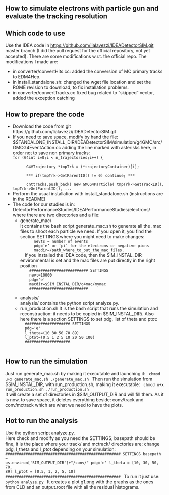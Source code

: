 ## How to simulate electrons with particle gun and evaluate the tracking resolution

## Which code to use

Use the IDEA code in https://github.com/lialavezzi/IDEADetectorSIM.git master branch (I did the pull request for the official repository, not yet accepted). There are some modifications w.r.t. the official repo.
The modifications I made are:
<ul>
<li> in converter/convertHits.cc: added the conversion of MC primary tracks to EDM4Hep. </li>
<li> in install_standalone.sh: changed the wget file location and set the ROME revision to download, to fix installation problems. </li>
<li> in converter/convertTracks.cc fixed bug related to “skipped” vector, added the exception catching </li>
</ul>

## How to prepare the code
<ul>
<li> Download the code from git https://github.com/lialavezzi/IDEADetectorSIM.git </li>

<li> If you need to save space, modify by hand the file: $STANDALONE_INSTALL_DIR/IDEADetectorSIM/simulation/g4GMC/src/GMCG4EventAction.cc adding the line marked with asterisks here, in order not to save non primary tracks:
<code>
for (G4int i=0;i < n_trajectories;i++) {                          </br>                        
      G4VTrajectory *tmpTrk = (*trajectoryContainer)[i];        </br>
      *** if(tmpTrk->GetParentID() != 0) continue; ***          </br>        
      cnttracks.push_back( new GMCG4Particle( tmpTrk->GetTrackID(), tmpTrk->GetParentID(), ...
</code>
</li>
  
<li> Perform the usual installation with install_standalone.sh (instructions are in the README) </li>
  
<li> The code for our studies is in: DetectorPerformanceStudies/IDEAPerformanceStudies/electrons/ where there are two directories and a file:
  <ul>
    <li> generate_mac/ </br>
     It contains the bash script generate_mac.sh to generate all the .mac files to shoot each particle we need. 
     If you open it, you find the section SETTINGS where you might need to make changes:
  <code>
      nevts = number of events 
      pdg=’e’ or ‘pi’ for the electrons or negative pions 
      macdir=/path_where_to_put_the_mac_files. 
  </code>
  If you installed the IDEA code, then the SIM_INSTAL_DIR environmental is set and the mac files are put directly in the right position 
  <code>
    ########################## SETTINGS
    nevt=10000
    pdg='e'
    macdir=$SIM_INSTAL_DIR/g4mac/mymac
    ##########################
  </code>
  </li>  
    
  <li> analysis/ </br>
  analysis/ contains the python script analyze.py.
  </li> 
  
  <li> run_production.sh
  It is the bash script that runs the simulation and reconstruction: it needs to be copied in  $SIM_INSTAL_DIR/.     Also here there is a section SETTINGS to set pdg, list of theta and ptot:
  <code>
  #################### SETTINGS
  pdg='e'
  l_theta=(10 30 50 70 89)
  l_ptot=(0.5 1 2 5 10 20 50 100)
  ####################
  </code> 
  </li>
  </ul>
</li>
</ul>

## How to run the simulation 
Just run generate_mac.sh by making it executable and launching it:
<code>
chmod u+x generate_mac.sh
./generate_mac.sh
</code>
Then run the simulation from $SIM_INSTAL_DIR, with run_production.sh, making it executable:
<code>
chmod u+x  run_production.sh
./run_production.sh
</code>
It will create a set of directories in $SIM_OUTPUT_DIR and will fill them. As it is now, to save space, it deletes everything beside: conv/track and conv/mctrack which are what we need to have the plots.

## Hot to run the analysis 
Use the python script analyze.py. </br>
Here check and modify as you need the SETTINGS; basepath should be fine, it is the place where your track/ and mctrack/ directories are; change pdg, l_theta and l_ptot depending on your simulation:
  <code>
  ###################################################
                  SETTINGS 
  basepath = os.environ['SIM_OUTPUT_DIR']+"/conv/"
  pdg='e'
  l_theta = [10, 30, 50, 70, 89]
  l_ptot  = [0.5, 1, 2, 5, 10] 
  ###################################################
  </code>
To run it just use: 
  <code>
  python analyze.py
  </code>
It creates a plot g1.png with the graphs as the ones from CLD and an output.root file with all the residual histograms.
